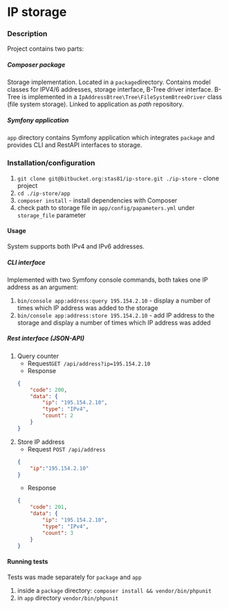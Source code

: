 IP storage
===

### Description

Project contains two parts:

##### Composer package
Storage implementation. Located in a `package`directory. Contains model classes for IPV4/6 addresses, storage interface, B-Tree driver interface.
B-Tree is implemented in a `IpAddressBtree\Tree\FileSystemBtreeDriver` class (file system storage). Linked to application as *path* repository.

##### Symfony application
`app` directory contains Symfony application which integrates `package` and provides CLI and RestAPI interfaces to storage.  

### Installation/configuration
1. `git clone git@bitbucket.org:stas81/ip-store.git ./ip-store` - clone project
2. `cd ./ip-store/app`
3. `composer install` - install dependencies with Composer
4. check path to storage file in `app/config/papameters.yml` under `storage_file` parameter

#### Usage
System supports both IPv4 and IPv6 addresses.
##### CLI interface
Implemented with two Symfony console commands, both takes one IP address as an argument:    
1. `bin/console app:address:query 195.154.2.10` - display a number of times which IP address was added to the storage
2. `bin/console app:address:store 195.154.2.10` - add IP address to the storage and display a number of times which IP address was added

##### Rest interface (JSON-API)
1. Query counter
    * Request`GET /api/address?ip=195.154.2.10`
    * Response
    ```json
    {
        "code": 200,
        "data": {
            "ip": "195.154.2.10",
            "type": "IPv4",
            "count": 2
        }
    }
    ```
2. Store IP address
    * Request
    `POST /api/address`
    ```json
    {
        "ip":"195.154.2.10"
    }
    ```
    * Response
    ```json
    {
        "code": 201,
        "data": {
            "ip": "195.154.2.10",
            "type": "IPv4",
            "count": 3
        }
    }
    ```

#### Running tests
Tests was made separately for `package` and `app`

1. inside a `package` directory:
    `composer install && vendor/bin/phpunit`
2. in `app` directory
    `vendor/bin/phpunit`
